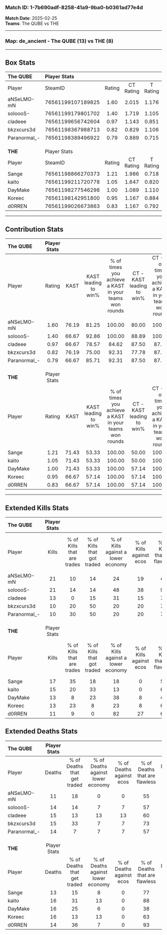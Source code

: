 ### Match ID: 1-7b690adf-8258-41a9-9ba0-b0361ad77e4d  
**Match Date**: 2025-02-25  
**Teams**: The QUBE vs THE  

---  

### **Map**: de_ancient - The QUBE (13) vs THE (8)  
---  

## Box Stats  

| **The QUBE** | Player Stats      |        |           |          |       |       |       |         |        |      |     |
| :- | :- | :-: | :-: | :-: | :-: | :-: | :-: | :-: | :-: | :-: | :-: |
| Player       | SteamID           | Rating | CT Rating | T Rating | KAST  |  ADR  | Kills | Assists | Deaths | K/D  | HS% |
| aNSeLMO-mN   | 76561199107189825 |  1.60  |   2.015   |  1.176   | 76.19 | 114.7 |  21   |    7    |   11   | 1.91 | 66  |
| soloooS-     | 76561199179801702 |  1.40  |   1.719   |  1.105   | 66.67 | 99.6  |  21   |    6    |   14   | 1.50 | 57  |
| cladeee      | 76561199656742604 |  0.97  |   1.143   |  0.851   | 66.67 | 72.2  |  13   |    7    |   15   | 0.87 | 61  |
| bkzxcurs3d   | 76561198367988713 |  0.82  |   0.829   |  1.106   | 76.19 | 48.0  |  10   |    4    |   15   | 0.67 | 50  |
| Paranormal_- | 76561198389496922 |  0.79  |   0.889   |  0.715   | 66.67 | 51.4  |  10   |    4    |   14   | 0.71 | 70  |
|              |                   |        |           |          |       |       |       |         |        |      |     |
|              |                   |        |           |          |       |       |       |         |        |      |     |
|              |                   |        |           |          |       |       |       |         |        |      |     |
| **THE**      | Player Stats      |        |           |          |       |       |       |         |        |      |     |
| Player       | SteamID           | Rating | CT Rating | T Rating | KAST  |  ADR  | Kills | Assists | Deaths | K/D  | HS% |
| Sange        | 76561198866270373 |  1.21  |   1.986   |  0.718   | 71.43 | 73.2  |  17   |    5    |   13   | 1.31 | 47  |
| kaito        | 76561199211720778 |  1.05  |   1.647   |  0.820   | 71.43 | 76.2  |  15   |    2    |   16   | 0.94 | 46  |
| DayMake      | 76561198277546298 |  1.00  |   1.089   |  1.110   | 71.43 | 77.3  |  13   |    8    |   16   | 0.81 | 46  |
| Koreec       | 76561198142951800 |  0.95  |   1.167   |  0.884   | 66.67 | 78.7  |  13   |    5    |   16   | 0.81 | 46  |
| d0RREN       | 76561199026673863 |  0.83  |   1.167   |  0.792   | 66.67 | 54.7  |  11   |    1    |   14   | 0.79 | 54  |
---  

## Contribution Stats  

| **The QUBE** | Player Stats |       |                      |                                                        |                           |                                                             |                          |                                                            |
| :- | :-: | :-: | :-: | :-: | :-: | :-: | :-: | :-: |
| Player       |    Rating    | KAST  | KAST leading to win% | % of times you achieve a KAST in your teams won rounds | CT - KAST leading to win% | CT - % of times you achieve a KAST in your teams won rounds | T - KAST leading to win% | T - % of times you achieve a KAST in your teams won rounds |
| aNSeLMO-mN   |     1.60     | 76.19 |        81.25         |                         100.00                         |           80.00           |                           100.00                            |          83.33           |                           100.00                           |
| soloooS-     |     1.40     | 66.67 |        92.86         |                         100.00                         |           88.89           |                           100.00                            |          100.00          |                           100.00                           |
| cladeee      |     0.97     | 66.67 |        78.57         |                         84.62                          |           87.50           |                            87.50                            |          66.67           |                           80.00                            |
| bkzxcurs3d   |     0.82     | 76.19 |        75.00         |                         92.31                          |           77.78           |                            87.50                            |          71.43           |                           100.00                           |
| Paranormal_- |     0.79     | 66.67 |        85.71         |                         92.31                          |           87.50           |                            87.50                            |          83.33           |                           100.00                           |
|              |              |       |                      |                                                        |                           |                                                             |                          |                                                            |
|              |              |       |                      |                                                        |                           |                                                             |                          |                                                            |
|              |              |       |                      |                                                        |                           |                                                             |                          |                                                            |
| **THE**      | Player Stats |       |                      |                                                        |                           |                                                             |                          |                                                            |
| Player       |    Rating    | KAST  | KAST leading to win% | % of times you achieve a KAST in your teams won rounds | CT - KAST leading to win% | CT - % of times you achieve a KAST in your teams won rounds | T - KAST leading to win% | T - % of times you achieve a KAST in your teams won rounds |
| Sange        |     1.21     | 71.43 |        53.33         |                         100.00                         |           50.00           |                           100.00                            |          57.14           |                           100.00                           |
| kaito        |     1.05     | 71.43 |        53.33         |                         100.00                         |           50.00           |                           100.00                            |          57.14           |                           100.00                           |
| DayMake      |     1.00     | 71.43 |        53.33         |                         100.00                         |           57.14           |                           100.00                            |          50.00           |                           100.00                           |
| Koreec       |     0.95     | 66.67 |        57.14         |                         100.00                         |           57.14           |                           100.00                            |          57.14           |                           100.00                           |
| d0RREN       |     0.83     | 66.67 |        57.14         |                         100.00                         |           57.14           |                           100.00                            |          57.14           |                           100.00                           |
---  

## Extended Kills Stats  

| **The QUBE** | Player Stats |                            |                            |                                    |                         |                              |                                 |                                       |                    |           |
| :- | :-: | :-: | :-: | :-: | :-: | :-: | :-: | :-: | :-: | :-: |
| Player       |    Kills     | % of Kills that are trades | % of Kills that got traded | % of Kills against a lower economy | % of Kills against ecos | % of Kills that are flawless | % of Kills that are close duels | % of Kills that are assisted by flash | Pistol Round Kills | AWP Kills |
| aNSeLMO-mN   |      21      |             10             |             14             |                 24                 |           19            |              48              |               10                |                   5                   |         0          |     1     |
| soloooS-     |      21      |             14             |             14             |                 48                 |           38            |              90              |                0                |                   5                   |         1          |     2     |
| cladeee      |      13      |             0              |             15             |                 31                 |           15            |              77              |                0                |                   8                   |         0          |     3     |
| bkzxcurs3d   |      10      |             20             |             50             |                 20                 |           20            |              70              |                0                |                   0                   |         4          |     0     |
| Paranormal_- |      10      |             30             |             50             |                 20                 |           20            |              70              |               10                |                  10                   |         0          |     3     |
|              |              |                            |                            |                                    |                         |                              |                                 |                                       |                    |           |
|              |              |                            |                            |                                    |                         |                              |                                 |                                       |                    |           |
|              |              |                            |                            |                                    |                         |                              |                                 |                                       |                    |           |
| **THE**      | Player Stats |                            |                            |                                    |                         |                              |                                 |                                       |                    |           |
| Player       |    Kills     | % of Kills that are trades | % of Kills that got traded | % of Kills against a lower economy | % of Kills against ecos | % of Kills that are flawless | % of Kills that are close duels | % of Kills that are assisted by flash | Pistol Round Kills | AWP Kills |
| Sange        |      17      |             35             |             18             |                 18                 |            0            |              59              |                6                |                   0                   |         0          |     3     |
| kaito        |      15      |             20             |             33             |                 13                 |            0            |              67              |                0                |                   0                   |         7          |     1     |
| DayMake      |      13      |             8              |             23             |                 38                 |            8            |              46              |                8                |                   8                   |         0          |     0     |
| Koreec       |      13      |             23             |             8              |                 23                 |            8            |              69              |                0                |                   8                   |         0          |     4     |
| d0RREN       |      11      |             9              |             0              |                 82                 |           27            |              64              |               18                |                   0                   |         0          |     0     |
## Extended Deaths Stats  

| **The QUBE** | Player Stats |                             |                                   |                          |                               |                            |                           |               |
| :- | :-: | :-: | :-: | :-: | :-: | :-: | :-: | :-: |
| Player       |    Deaths    | % of Deaths that get traded | % of Deaths against lower economy | % of Deaths against ecos | % of Deaths that are flawless | % of Deaths that are close | % of Deaths while blinded | Deaths to AWP |
| aNSeLMO-mN   |      11      |             18              |                 0                 |            0             |              55               |             18             |             0             |       1       |
| soloooS-     |      14      |             14              |                 7                 |            7             |              57               |             7              |             0             |       3       |
| cladeee      |      15      |             13              |                13                 |            13            |              60               |             7              |            13             |       0       |
| bkzxcurs3d   |      15      |             33              |                 7                 |            7             |              73               |             0              |             0             |       2       |
| Paranormal_- |      14      |              7              |                 7                 |            7             |              57               |             0              |             0             |       1       |
|              |              |                             |                                   |                          |                               |                            |                           |               |
|              |              |                             |                                   |                          |                               |                            |                           |               |
|              |              |                             |                                   |                          |                               |                            |                           |               |
| **THE**      | Player Stats |                             |                                   |                          |                               |                            |                           |               |
| Player       |    Deaths    | % of Deaths that get traded | % of Deaths against lower economy | % of Deaths against ecos | % of Deaths that are flawless | % of Deaths that are close | % of Deaths while blinded | Deaths to AWP |
| Sange        |      13      |             15              |                 8                 |            0             |              77               |             0              |             0             |       0       |
| kaito        |      16      |             31              |                13                 |            0             |              88               |             0              |             6             |       1       |
| DayMake      |      16      |             25              |                 6                 |            0             |              38               |             13             |             0             |       3       |
| Koreec       |      16      |             13              |                13                 |            0             |              63               |             6              |             6             |       1       |
| d0RREN       |      14      |             36              |                 7                 |            0             |              93               |             0              |            14             |       0       |
